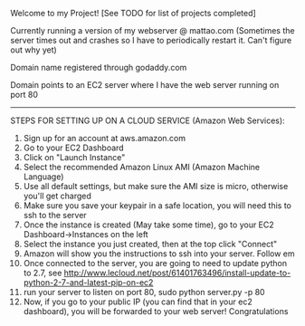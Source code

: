 Welcome to my Project! [See TODO for list of projects completed]

Currently running a version of my webserver @ mattao.com (Sometimes the server times out and crashes so I have to periodically restart it.  Can't figure out why yet)

Domain name registered through godaddy.com

Domain points to an EC2 server where I have the web server running on port 80

---

STEPS FOR SETTING UP ON A CLOUD SERVICE (Amazon Web Services):
1) Sign up for an account at aws.amazon.com
2) Go to your EC2 Dashboard
3) Click on "Launch Instance"
4) Select the recommended Amazon Linux AMI (Amazon Machine Language)
5) Use all default settings, but make sure the AMI size is micro, otherwise you'll get charged
6) Make sure you save your keypair in a safe location, you will need this to ssh to the server
7) Once the instance is created (May take some time), go to your EC2 Dashboard->Instances on the left
8) Select the instance you just created, then at the top click "Connect"
9) Amazon will show you the instructions to ssh into your server.  Follow em
10) Once connected to the server, you are going to need to update python to 2.7, see
http://www.lecloud.net/post/61401763496/install-update-to-python-2-7-and-latest-pip-on-ec2
11) run your server to listen on port 80, sudo python server.py -p 80
12) Now, if you go to your public IP (you can find that in your ec2 dashboard), you will be forwarded to your web server!  Congratulations
